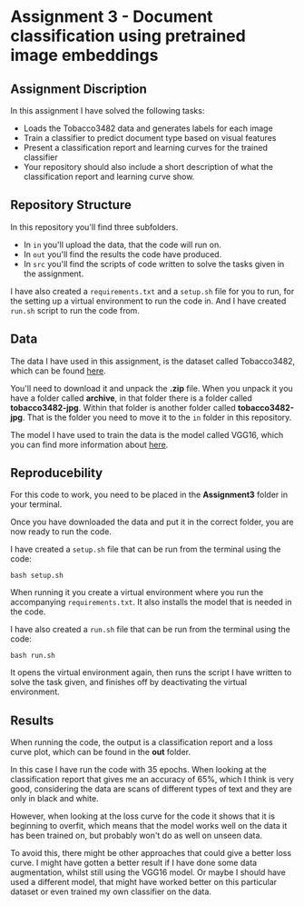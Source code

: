 # Assignment 3 - Document classification using pretrained image embeddings

## Assignment Discription
In this assignment I have solved the following tasks:
- Loads the Tobacco3482 data and generates labels for each image
- Train a classifier to predict document type based on visual features
- Present a classification report and learning curves for the trained classifier
- Your repository should also include a short description of what the classification report and learning curve show.

## Repository Structure
In this repository you'll find three subfolders.
- In ```in``` you'll upload the data, that the code will run on.
- In ```out``` you'll find the results the code have produced.
- In ```src``` you'll find the scripts of code written to solve the tasks given in the assignment.

I have also created a ```requirements.txt``` and a ```setup.sh``` file for you to run, for the setting up a virtual environment to run the code in. And I  have created ```run.sh``` script to run the code from.

## Data
The data I have used in this assignment, is the dataset called Tobacco3482, which can be found [here](https://www.kaggle.com/datasets/patrickaudriaz/tobacco3482jpg?resource=download). 

You'll need to download it and unpack the  **.zip** file. When you unpack it you have a folder called **archive**, in that folder there is a folder called **tobacco3482-jpg**. Within that folder is another folder called **tobacco3482-jpg**. That is the folder you need to move it to the ```in``` folder in this repository.

The model I have used to train the data is the model called VGG16, which you can find more information about [here](https://www.geeksforgeeks.org/vgg-16-cnn-model/).

## Reproducebility 
For this code to work, you need to be placed in the **Assignment3** folder in your terminal.

Once you have downloaded the data and put it in the correct folder, you are now ready to run the code.

I have created a ```setup.sh``` file that can be run from the terminal using the code: 
```
bash setup.sh
``` 
When running it you create a virtual environment where you run the accompanying ```requirements.txt```. It also installs the model that is needed in the code.

I have also created a ```run.sh``` file that can be run from the terminal using the code:
```
bash run.sh
```
It opens the virtual environment again, then runs the script I have written to solve the task given, and finishes off by deactivating the virtual environment.

## Results
When running the code, the output is a classification report and a loss curve plot, which can be found in the **out** folder.

In this case I have run the code with 35 epochs. When looking at the classification report that gives me an accuracy of 65%, which I think is very good, considering the data are scans of different types of text and they are only in black and white.

However, when looking at the loss curve for the code it shows that it is beginning to overfit, which means that the model works well on the data it has been trained on, but probably won't do as well on unseen data.

To avoid this, there might be other approaches that could give a better loss curve. I might have gotten a better result if I have done some data augmentation, whilst still using the VGG16 model. Or maybe I should have used a different model, that might have worked better on this particular dataset or even trained my own classifier on the data.